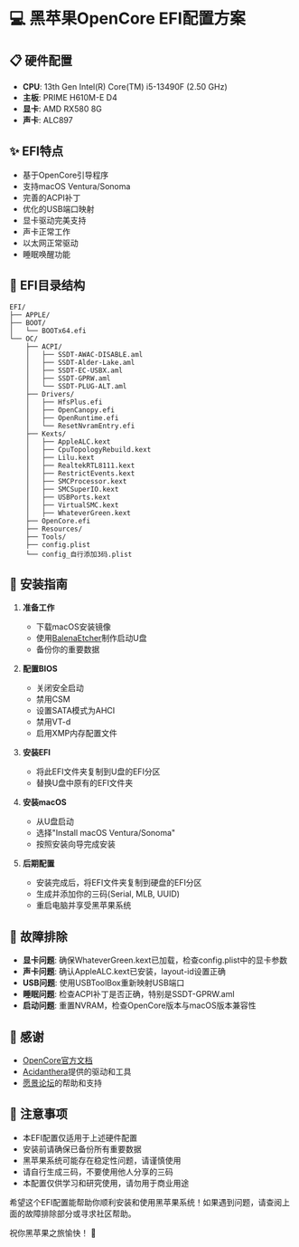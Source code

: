 # 💻 黑苹果OpenCore EFI配置方案

## 📋 硬件配置

- **CPU**: 13th Gen Intel(R) Core(TM) i5-13490F (2.50 GHz)
- **主板**: PRIME H610M-E D4
- **显卡**: AMD RX580 8G
- **声卡**: ALC897

## ✨ EFI特点

- 基于OpenCore引导程序
- 支持macOS Ventura/Sonoma
- 完善的ACPI补丁
- 优化的USB端口映射
- 显卡驱动完美支持
- 声卡正常工作
- 以太网正常驱动
- 睡眠唤醒功能

## 📁 EFI目录结构

```
EFI/
├── APPLE/
├── BOOT/
│   └── BOOTx64.efi
└── OC/
    ├── ACPI/
    │   ├── SSDT-AWAC-DISABLE.aml
    │   ├── SSDT-Alder-Lake.aml
    │   ├── SSDT-EC-USBX.aml
    │   ├── SSDT-GPRW.aml
    │   └── SSDT-PLUG-ALT.aml
    ├── Drivers/
    │   ├── HfsPlus.efi
    │   ├── OpenCanopy.efi
    │   ├── OpenRuntime.efi
    │   └── ResetNvramEntry.efi
    ├── Kexts/
    │   ├── AppleALC.kext
    │   ├── CpuTopologyRebuild.kext
    │   ├── Lilu.kext
    │   ├── RealtekRTL8111.kext
    │   ├── RestrictEvents.kext
    │   ├── SMCProcessor.kext
    │   ├── SMCSuperIO.kext
    │   ├── USBPorts.kext
    │   ├── VirtualSMC.kext
    │   ├── WhateverGreen.kext
    ├── OpenCore.efi
    ├── Resources/
    ├── Tools/
    ├── config.plist
    └── config_自行添加3码.plist
```

## 🚀 安装指南

1. **准备工作**
   - 下载macOS安装镜像
   - 使用[BalenaEtcher](https://www.balena.io/etcher/)制作启动U盘
   - 备份你的重要数据

2. **配置BIOS**
   - 关闭安全启动
   - 禁用CSM
   - 设置SATA模式为AHCI
   - 禁用VT-d
   - 启用XMP内存配置文件

3. **安装EFI**
   - 将此EFI文件夹复制到U盘的EFI分区
   - 替换U盘中原有的EFI文件夹

4. **安装macOS**
   - 从U盘启动
   - 选择"Install macOS Ventura/Sonoma"
   - 按照安装向导完成安装

5. **后期配置**
   - 安装完成后，将EFI文件夹复制到硬盘的EFI分区
   - 生成并添加你的三码(Serial, MLB, UUID)
   - 重启电脑并享受黑苹果系统

## 🔧 故障排除

- **显卡问题**: 确保WhateverGreen.kext已加载，检查config.plist中的显卡参数
- **声卡问题**: 确认AppleALC.kext已安装，layout-id设置正确
- **USB问题**: 使用USBToolBox重新映射USB端口
- **睡眠问题**: 检查ACPI补丁是否正确，特别是SSDT-GPRW.aml
- **启动问题**: 重置NVRAM，检查OpenCore版本与macOS版本兼容性

## 🙏 感谢

- [OpenCore官方文档](https://dortania.github.io/OpenCore-Post-Install/)
- [Acidanthera](https://github.com/acidanthera)提供的驱动和工具
- [愿景论坛](https://bbs.pcbeta.com/forum.php)的帮助和支持

## 📝 注意事项

- 本EFI配置仅适用于上述硬件配置
- 安装前请确保已备份所有重要数据
- 黑苹果系统可能存在稳定性问题，请谨慎使用
- 请自行生成三码，不要使用他人分享的三码
- 本配置仅供学习和研究使用，请勿用于商业用途

希望这个EFI配置能帮助你顺利安装和使用黑苹果系统！如果遇到问题，请查阅上面的故障排除部分或寻求社区帮助。

祝你黑苹果之旅愉快！ 🍎

        